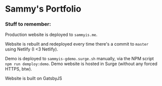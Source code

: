 # Sammy's Portfolio
### Stuff to remember:
Production website is deployed to
`sammyis.me`.

Website is rebuilt and redeployed every time there's a commit to `master` using Netlify (I <3 Netlify).

Demo is deployed to `sammyis-gdemo.surge.sh` manually, via the NPM script `npm run demploy:demo`. Demo website is hosted in Surge (without any forced HTTPS, btw).

Website is built on GatsbyJS
